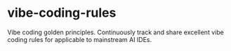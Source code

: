# vibe-coding-rules
Vibe coding golden principles. Continuously track and share excellent vibe coding rules for applicable to mainstream AI IDEs.
